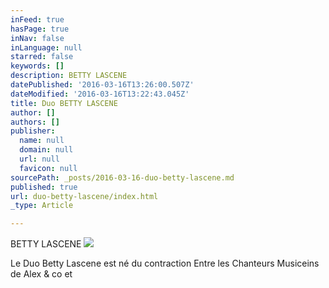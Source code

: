 ```yaml
---
inFeed: true
hasPage: true
inNav: false
inLanguage: null
starred: false
keywords: []
description: BETTY LASCENE
datePublished: '2016-03-16T13:26:00.507Z'
dateModified: '2016-03-16T13:22:43.045Z'
title: Duo BETTY LASCENE
author: []
authors: []
publisher:
  name: null
  domain: null
  url: null
  favicon: null
sourcePath: _posts/2016-03-16-duo-betty-lascene.md
published: true
url: duo-betty-lascene/index.html
_type: Article

---
```

BETTY LASCENE
![](https://the-grid-user-content.s3-us-west-2.amazonaws.com/feada9b5-aa0a-45f6-a71b-0fa101529ec3.jpg)

Le Duo Betty Lascene est né du contraction Entre les Chanteurs Musiceins de Alex & co et